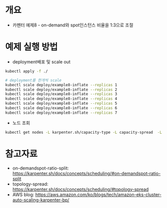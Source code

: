 # 개요
* 카펜터 예제8 - on-demand와 spot인스턴스 비율을 1:3으로 조절

# 예제 실행 방법

* deployment배포 및 scale out

```bash
kubectl apply -f ./

# deployment를 한개씩 scale
kubectl scale deploy/example8-inflate --replicas 1
kubectl scale deploy/example8-inflate --replicas 2
kubectl scale deploy/example8-inflate --replicas 3
kubectl scale deploy/example8-inflate --replicas 4
kubectl scale deploy/example8-inflate --replicas 5
kubectl scale deploy/example8-inflate --replicas 6
kubectl scale deploy/example8-inflate --replicas 7
```

* 노드 조회

```bash
kubectl get nodes -L karpenter.sh/capacity-type -L capacity-spread  -L karpenter.sh/capacity-type
```

# 참고자료
* on-demandspot-ratio-split: https://karpenter.sh/docs/concepts/scheduling/#on-demandspot-ratio-split
* topology-spread: https://karpenter.sh/docs/concepts/scheduling/#topology-spread
* AWS blog: https://aws.amazon.com/ko/blogs/tech/amazon-eks-cluster-auto-scaling-karpenter-bp/
